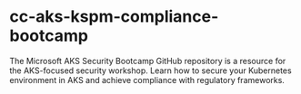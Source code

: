 # cc-aks-kspm-compliance-bootcamp
The Microsoft AKS Security Bootcamp GitHub repository is a resource for the AKS-focused security workshop. Learn how to secure your Kubernetes environment in AKS and achieve compliance with regulatory frameworks.
